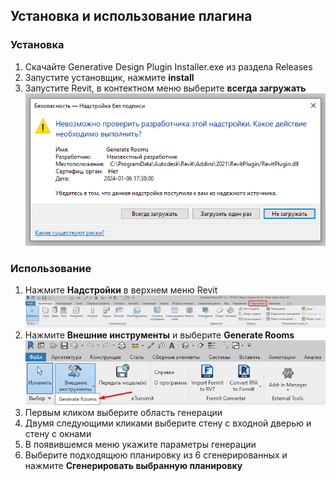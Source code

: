 ## Установка и использование плагина

### Установка
1. Скачайте Generative Design Plugin Installer.exe из раздела Releases
2. Запустите установщик, нажмите __install__
3. Запустите Revit, в контектном меню выберите __всегда загружать__
![Revit startup](images/Revit%20startup.png)

### Использование
1. Нажмите __Надстройки__ в верхнем меню Revit
![Addins bar](images/Addins%20bar.png)
2. Нажмите __Внешние инструменты__ и выберите __Generate Rooms__
![Addin select](images/Addin%20select.png)
3. Первым кликом выберите область генерации
4. Двумя следующими кликами выберите стену с входной дверью и стену с окнами
5. В появившемся меню укажите параметры генерации
6. Выберите подходящюю планировку из 6 сгенерированных и нажмите __Сгенерировать выбранную планировку__